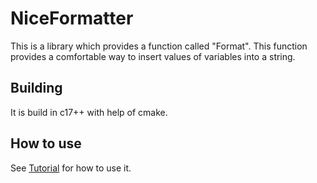 # NiceFormatter

This is a library which provides a function called "Format". This function provides 
a comfortable way to insert values of variables into a string.

## Building 

It is build in c17++ with help of cmake. 

## How to use

See [Tutorial](docs/manual.md) for how to use it.

